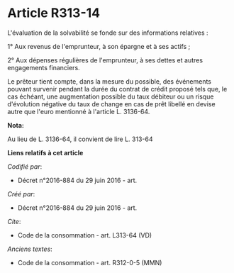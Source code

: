 # Article R313-14

L'évaluation de la solvabilité se fonde sur des informations relatives : 

1° Aux revenus de l'emprunteur, à son épargne et à ses actifs ; 

2° Aux dépenses régulières de l'emprunteur, à ses dettes et autres engagements financiers. 

Le prêteur tient compte, dans la mesure du possible, des événements pouvant survenir pendant la durée du contrat de crédit
proposé tels que, le cas échéant, une augmentation possible du taux débiteur ou un risque d'évolution négative du taux de
change en cas de prêt libellé en devise autre que l'euro mentionné à l'article L. 3136-64.

**Nota:**

Au lieu de L. 3136-64, il convient de lire L. 313-64

**Liens relatifs à cet article**

_Codifié par_:

  - Décret n°2016-884 du 29 juin 2016 - art.

_Créé par_:

  - Décret n°2016-884 du 29 juin 2016 - art.

_Cite_:

  - Code de la consommation - art. L313-64 (VD)

_Anciens textes_:

  - Code de la consommation - art. R312-0-5 (MMN)

